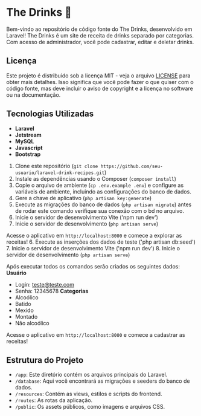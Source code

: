 # The Drinks 🍹

Bem-vindo ao repositório de código fonte do The Drinks, desenvolvido em Laravel! The Drinks é um site de receita de drinks separado por categorias. Com acesso de administrador, você pode cadastrar, editar e deletar drinks.

## Licença

Este projeto é distribuído sob a licença MIT - veja o arquivo [LICENSE](LICENSE) para obter mais detalhes. Isso significa que você pode fazer o que quiser com o código fonte, mas deve incluir o aviso de copyright e a licença no software ou na documentação.

## Tecnologias Utilizadas

- **Laravel**
- **Jetstream**
- **MySQL**
- **Javascript**
- **Bootstrap**

1. Clone este repositório (`git clone https://github.com/seu-usuario/laravel-drink-recipes.git`)
2. Instale as dependências usando o Composer (`composer install`)
3. Copie o arquivo de ambiente (`cp .env.example .env`) e configure as variáveis de ambiente, incluindo as configurações do banco de dados.
4. Gere a chave de aplicativo (`php artisan key:generate`)
5. Execute as migrações do banco de dados (`php artisan migrate`) antes de rodar este comando verifique sua conexão com o bd no arquivo.
6. Inicie o servidor de desenvolvimento Vite ('npm run dev')
7. Inicie o servidor de desenvolvimento (`php artisan serve`)

Acesse o aplicativo em `http://localhost:8000` e comece a explorar as receitas!
6. Execute as inserções dos dados de teste ('php artisan db:seed')
7. Inicie o servidor de desenvolvimento Vite ('npm run dev')
8. Inicie o servidor de desenvolvimento (`php artisan serve`)

Após executar todos os comandos serão criados os seguintes dados:
**Usuário**
- Login: teste@teste.com
- Senha: 12345678
**Categorias**
- Alcoólico
- Batido
- Mexido
- Montado
- Não alcoólico

Acesse o aplicativo em `http://localhost:8000` e comece a cadastrar as receitas!

## Estrutura do Projeto

- `/app`: Este diretório contém os arquivos principais do Laravel.
- `/database`: Aqui você encontrará as migrações e seeders do banco de dados.
- `/resources`: Contém as views, estilos e scripts do frontend.
- `/routes`: As rotas da aplicação.
- `/public`: Os assets públicos, como imagens e arquivos CSS.
